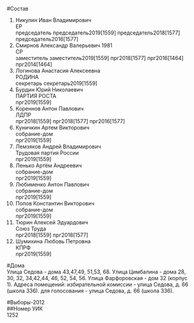 #Состав  
1. Никулин Иван Владимирович  
    ЕР  
    председатель председатель2019[1559] председатель2018[1577] председатель2016[1577]  
2. Смирнов Александр Валерьевич 1981  
    СР  
    заместитель заместитель2019[1559] прг2018[1577] прг2016[1464] прг2014[1464]  
3. Логинова Анастасия Алексеевна  
    РОДИНА  
    секретарь секретарь2019[1559]  
4. Бурдин Юрий Николаевич  
    ПАРТИЯ РОСТА  
    прг2019[1559]  
5. Кореннов Антон Павлович  
    ЛДПР  
    прг2018[1559] прг2018[1577] прг2016[1577]  
6. Куничкин Артем Викторович  
    собрание-дом  
    прг2019[1559]  
7. Лемзяков Андрей Владимирович  
    Трудовая партия России  
    прг2019[1559]  
8. Ленько Артём Андреевич  
    собрание-дом  
    прг2019[1559]  
9. Любименко Антон Павлович  
    собрание-дом  
    прг2019[1559]  
10. Попов Константин Викторович  
    собрание-дом  
    прг2019[1559]  
11. Тюрин Алексей Эдуардович  
    Союз Труда  
    прг2018[1559] прг2018[1577]  
12. Шумихина Любовь Петровна  
    КПРФ  
    прг2019[1559]  

#Дома  
Улица Седова - дома  43,47,49, 51,53, 68. Улица Цимбалина - дома 28, 30, 32, 34,42,44, 46, 52, 54, 56. Улица Фарфоровская - дом 32 (корпус 1). Адреса помещений: избирательной комиссии - улица Седова, д. 66 (школа 336). для голосования - улица Седова, д. 66 (школа 336).  
  
#Выборы-2012  
##Номер УИК  
1252  
